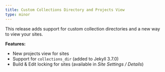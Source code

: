 ```yaml
---
title: Custom Collections Directory and Projects View
type: minor
---
```


This release adds support for custom collection directories and a new way to view your sites.

**Features:**

* New projects view for sites
* Support for `collections_dir` (added to Jekyll 3.7.0)
* Build & Edit locking for sites (available in *Site Settings / Details*)